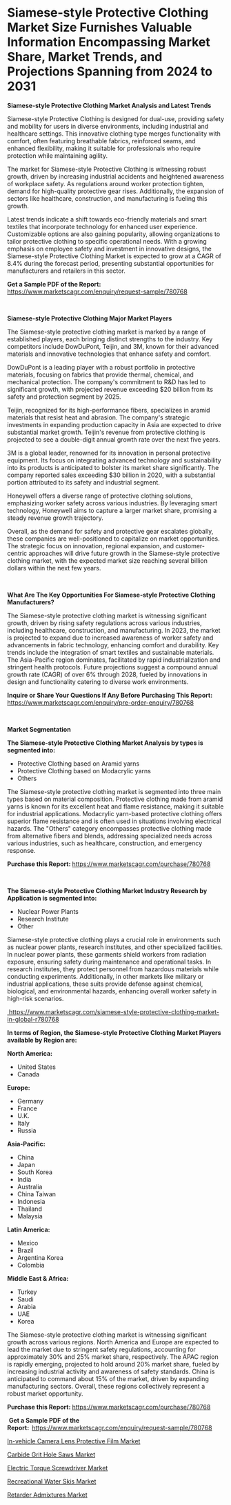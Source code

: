 <p><h1>Siamese-style Protective Clothing Market Size Furnishes Valuable Information Encompassing Market Share, Market Trends, and Projections Spanning from 2024 to 2031</h1></p><p><strong>Siamese-style Protective Clothing Market Analysis and Latest Trends</strong></p>
<p><p>Siamese-style Protective Clothing is designed for dual-use, providing safety and mobility for users in diverse environments, including industrial and healthcare settings. This innovative clothing type merges functionality with comfort, often featuring breathable fabrics, reinforced seams, and enhanced flexibility, making it suitable for professionals who require protection while maintaining agility. </p><p>The market for Siamese-style Protective Clothing is witnessing robust growth, driven by increasing industrial accidents and heightened awareness of workplace safety. As regulations around worker protection tighten, demand for high-quality protective gear rises. Additionally, the expansion of sectors like healthcare, construction, and manufacturing is fueling this growth. </p><p>Latest trends indicate a shift towards eco-friendly materials and smart textiles that incorporate technology for enhanced user experience. Customizable options are also gaining popularity, allowing organizations to tailor protective clothing to specific operational needs. With a growing emphasis on employee safety and investment in innovative designs, the Siamese-style Protective Clothing Market is expected to grow at a CAGR of 8.4% during the forecast period, presenting substantial opportunities for manufacturers and retailers in this sector.</p></p>
<p><strong>Get a Sample PDF of the Report:&nbsp;</strong> <a href="https://www.marketscagr.com/enquiry/request-sample/780768?utm_campaign=1282&utm_medium=2&utm_source=Github&utm_content=ia&utm_term=15102024&utm_id=siamese-style-protective-clothing">https://www.marketscagr.com/enquiry/request-sample/780768</a></p>
<p>&nbsp;</p>
<p><strong>Siamese-style Protective Clothing Major Market Players</strong></p>
<p><p>The Siamese-style protective clothing market is marked by a range of established players, each bringing distinct strengths to the industry. Key competitors include DowDuPont, Teijin, and 3M, known for their advanced materials and innovative technologies that enhance safety and comfort.</p><p>DowDuPont is a leading player with a robust portfolio in protective materials, focusing on fabrics that provide thermal, chemical, and mechanical protection. The company's commitment to R&D has led to significant growth, with projected revenue exceeding $20 billion from its safety and protection segment by 2025.</p><p>Teijin, recognized for its high-performance fibers, specializes in aramid materials that resist heat and abrasion. The company's strategic investments in expanding production capacity in Asia are expected to drive substantial market growth. Teijin's revenue from protective clothing is projected to see a double-digit annual growth rate over the next five years.</p><p>3M is a global leader, renowned for its innovation in personal protective equipment. Its focus on integrating advanced technology and sustainability into its products is anticipated to bolster its market share significantly. The company reported sales exceeding $30 billion in 2020, with a substantial portion attributed to its safety and industrial segment.</p><p>Honeywell offers a diverse range of protective clothing solutions, emphasizing worker safety across various industries. By leveraging smart technology, Honeywell aims to capture a larger market share, promising a steady revenue growth trajectory.</p><p>Overall, as the demand for safety and protective gear escalates globally, these companies are well-positioned to capitalize on market opportunities. The strategic focus on innovation, regional expansion, and customer-centric approaches will drive future growth in the Siamese-style protective clothing market, with the expected market size reaching several billion dollars within the next few years.</p></p>
<p>&nbsp;</p>
<p><strong>What Are The Key Opportunities For Siamese-style Protective Clothing Manufacturers?</strong></p>
<p><p>The Siamese-style protective clothing market is witnessing significant growth, driven by rising safety regulations across various industries, including healthcare, construction, and manufacturing. In 2023, the market is projected to expand due to increased awareness of worker safety and advancements in fabric technology, enhancing comfort and durability. Key trends include the integration of smart textiles and sustainable materials. The Asia-Pacific region dominates, facilitated by rapid industrialization and stringent health protocols. Future projections suggest a compound annual growth rate (CAGR) of over 6% through 2028, fueled by innovations in design and functionality catering to diverse work environments.</p></p>
<p><strong>Inquire or Share Your Questions If Any Before Purchasing This Report:</strong> <a href="https://www.marketscagr.com/enquiry/pre-order-enquiry/780768?utm_campaign=1282&utm_medium=2&utm_source=Github&utm_content=ia&utm_term=15102024&utm_id=siamese-style-protective-clothing">https://www.marketscagr.com/enquiry/pre-order-enquiry/780768</a></p>
<p>&nbsp;</p>
<p><strong>Market Segmentation</strong></p>
<p><strong>The Siamese-style Protective Clothing Market Analysis by types is segmented into:</strong></p>
<p><ul><li>Protective Clothing based on Aramid yarns</li><li>Protective Clothing based on Modacrylic yarns</li><li>Others</li></ul></p>
<p><p>The Siamese-style protective clothing market is segmented into three main types based on material composition. Protective clothing made from aramid yarns is known for its excellent heat and flame resistance, making it suitable for industrial applications. Modacrylic yarn-based protective clothing offers superior flame resistance and is often used in situations involving electrical hazards. The "Others" category encompasses protective clothing made from alternative fibers and blends, addressing specialized needs across various industries, such as healthcare, construction, and emergency response.</p></p>
<p><strong>Purchase this Report:&nbsp;</strong><a href="https://www.marketscagr.com/purchase/780768?utm_campaign=1282&utm_medium=2&utm_source=Github&utm_content=ia&utm_term=15102024&utm_id=siamese-style-protective-clothing">https://www.marketscagr.com/purchase/780768</a></p>
<p>&nbsp;</p>
<p><strong>The Siamese-style Protective Clothing Market Industry Research by Application is segmented into:</strong></p>
<p><ul><li>Nuclear Power Plants</li><li>Research Institute</li><li>Other</li></ul></p>
<p><p>Siamese-style protective clothing plays a crucial role in environments such as nuclear power plants, research institutes, and other specialized facilities. In nuclear power plants, these garments shield workers from radiation exposure, ensuring safety during maintenance and operational tasks. In research institutes, they protect personnel from hazardous materials while conducting experiments. Additionally, in other markets like military or industrial applications, these suits provide defense against chemical, biological, and environmental hazards, enhancing overall worker safety in high-risk scenarios.</p></p>
<p><a href="https://www.marketscagr.com/siamese-style-protective-clothing-market-in-global-r780768?utm_campaign=1282&utm_medium=2&utm_source=Github&utm_content=ia&utm_term=15102024&utm_id=siamese-style-protective-clothing">&nbsp;https://www.marketscagr.com/siamese-style-protective-clothing-market-in-global-r780768</a></p>
<p><strong>In terms of Region, the Siamese-style Protective Clothing Market Players available by Region are:</strong></p>
<p>
    <p> <strong> North America: </strong>
        <ul>
            <li>United States</li>
            <li>Canada</li>
        </ul>
        </p> 
    <p> <strong> Europe: </strong>
        <ul>
            <li>Germany</li>
            <li>France</li>
            <li>U.K.</li>
            <li>Italy</li>
            <li>Russia</li>
        </ul>
        </p> 
    <p> <strong> Asia-Pacific: </strong>
        <ul>
            <li>China</li>
            <li>Japan</li>
            <li>South Korea</li>
            <li>India</li>
            <li>Australia</li>
            <li>China Taiwan</li>
            <li>Indonesia</li>
            <li>Thailand</li>
            <li>Malaysia</li>
        </ul>
        </p> 
    <p> <strong> Latin America: </strong>
        <ul>
            <li>Mexico</li>
            <li>Brazil</li>
            <li>Argentina Korea</li>
            <li>Colombia</li>
        </ul>
        </p> 
    <p> <strong> Middle East & Africa: </strong>
        <ul>
            <li>Turkey</li>
            <li>Saudi</li>
            <li>Arabia</li>
            <li>UAE</li>
            <li>Korea</li>
        </ul>
    </p>
    </p>
<p><p>The Siamese-style protective clothing market is witnessing significant growth across various regions. North America and Europe are expected to lead the market due to stringent safety regulations, accounting for approximately 30% and 25% market share, respectively. The APAC region is rapidly emerging, projected to hold around 20% market share, fueled by increasing industrial activity and awareness of safety standards. China is anticipated to command about 15% of the market, driven by expanding manufacturing sectors. Overall, these regions collectively represent a robust market opportunity.</p></p>
<p><strong>Purchase this Report: </strong><a href="https://www.marketscagr.com/purchase/780768?utm_campaign=1282&utm_medium=2&utm_source=Github&utm_content=ia&utm_term=15102024&utm_id=siamese-style-protective-clothing">https://www.marketscagr.com/purchase/780768</a></p>
<p>&nbsp;<strong>Get a Sample PDF of the Report:&nbsp;&nbsp;</strong><a href="https://www.marketscagr.com/enquiry/request-sample/780768?utm_campaign=1282&utm_medium=2&utm_source=Github&utm_content=ia&utm_term=15102024&utm_id=siamese-style-protective-clothing">https://www.marketscagr.com/enquiry/request-sample/780768</a></p>
<p><strong></strong></p>
<p><p><a href="https://www.linkedin.com/pulse/in-vehicle-camera-lens-protective-film-market-size-growth-pnvhc?utm_campaign=1282&utm_medium=2&utm_source=Github&utm_content=ia&utm_term=15102024&utm_id=siamese-style-protective-clothing">In-vehicle Camera Lens Protective Film Market</a></p><p><a href="https://issuu.com/reportprime-2/docs/carbide-grit-hole-saws-market-size-_14ed5ef93281e3?utm_campaign=1282&utm_medium=2&utm_source=Github&utm_content=ia&utm_term=15102024&utm_id=siamese-style-protective-clothing">Carbide Grit Hole Saws Market</a></p><p><a href="https://issuu.com/reportprime-2/docs/electric-torque-screwdriver-market-_8e09e6bc5aa5e2?utm_campaign=1282&utm_medium=2&utm_source=Github&utm_content=ia&utm_term=15102024&utm_id=siamese-style-protective-clothing">Electric Torque Screwdriver Market</a></p><p><a href="https://github.com/guneycigdem35/Market-Research-Report-List-5/blob/main/recreational-water-skis-market.md?utm_campaign=1282&utm_medium=2&utm_source=Github&utm_content=ia&utm_term=15102024&utm_id=siamese-style-protective-clothing">Recreational Water Skis Market</a></p><p><a href="https://github.com/mabutironaldo/Market-Research-Report-List-6/blob/main/retarder-admixtures-market.md?utm_campaign=1282&utm_medium=2&utm_source=Github&utm_content=ia&utm_term=15102024&utm_id=siamese-style-protective-clothing">Retarder Admixtures Market</a></p></p>
